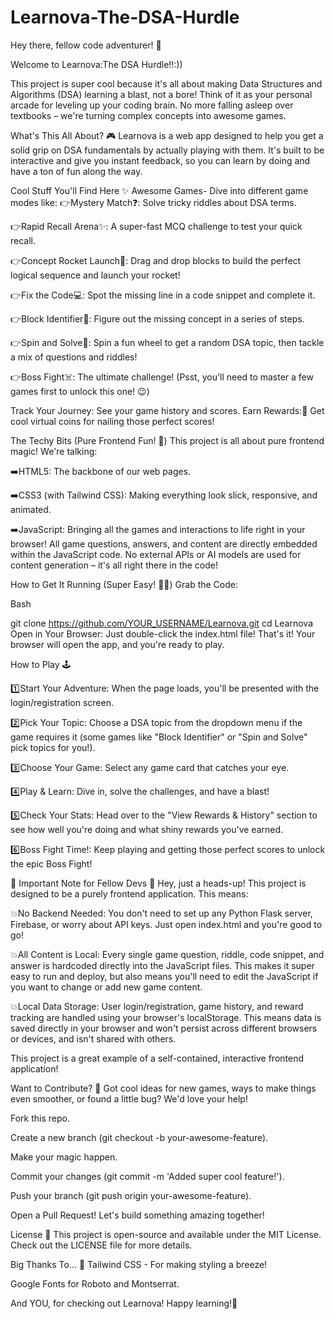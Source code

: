 # Learnova-The-DSA-Hurdle
Hey there, fellow code adventurer! 👋

Welcome to Learnova:The DSA Hurdle!!:)) 

This project is super cool because it's all about making Data Structures and Algorithms (DSA) learning a blast, not a bore! Think of it as your personal arcade for leveling up your coding brain. No more falling asleep over textbooks – we're turning complex concepts into awesome games.

What's This All About? 🎮
Learnova is a web app designed to help you get a solid grip on DSA fundamentals by actually playing with them. It's built to be interactive and give you instant feedback, so you can learn by doing and have a ton of fun along the way.

Cool Stuff You'll Find Here ✨
Awesome Games- Dive into different game modes like:
👉Mystery Match❓: Solve tricky riddles about DSA terms.

👉Rapid Recall Arena✨: A super-fast MCQ challenge to test your quick recall.

👉Concept Rocket Launch🚀: Drag and drop blocks to build the perfect logical sequence and launch your rocket!

👉Fix the Code💻: Spot the missing line in a code snippet and complete it.

👉Block Identifier🧩: Figure out the missing concept in a series of steps.

👉Spin and Solve🎡: Spin a fun wheel to get a random DSA topic, then tackle a mix of questions and riddles!

👉Boss Fight☠️: The ultimate challenge! (Psst, you'll need to master a few games first to unlock this one! 😉)

Track Your Journey: See your game history and scores.
Earn Rewards:🏅 Get cool virtual coins for nailing those perfect scores!

The Techy Bits (Pure Frontend Fun! 🎉)
This project is all about pure frontend magic! We're talking:

➡️HTML5: The backbone of our web pages.

➡️CSS3 (with Tailwind CSS): Making everything look slick, responsive, and animated.

➡️JavaScript: Bringing all the games and interactions to life right in your browser! All game questions, answers, and content are directly embedded within the JavaScript code. No external APIs or AI models are used for content generation – it's all right there in the code!

How to Get It Running (Super Easy! 🏃‍♀️)
Grab the Code:

Bash

git clone https://github.com/YOUR_USERNAME/Learnova.git
cd Learnova
Open in Your Browser:
Just double-click the index.html file! That's it! Your browser will open the app, and you're ready to play.

How to Play 🕹️

1️⃣Start Your Adventure: When the page loads, you'll be presented with the login/registration screen.

2️⃣Pick Your Topic: Choose a DSA topic from the dropdown menu if the game requires it (some games like "Block Identifier" or "Spin and Solve" pick topics for you!).

3️⃣Choose Your Game: Select any game card that catches your eye.

4️⃣Play & Learn: Dive in, solve the challenges, and have a blast!

5️⃣Check Your Stats: Head over to the "View Rewards & History" section to see how well you're doing and what shiny rewards you've earned.

6️⃣Boss Fight Time!: Keep playing and getting those perfect scores to unlock the epic Boss Fight!

🚨 Important Note for Fellow Devs 🚨
Hey, just a heads-up! This project is designed to be a purely frontend application. This means:

💥No Backend Needed: You don't need to set up any Python Flask server, Firebase, or worry about API keys. Just open index.html and you're good to go!

💥All Content is Local: Every single game question, riddle, code snippet, and answer is hardcoded directly into the JavaScript files. This makes it super easy to run and deploy, but also means you'll need to edit the JavaScript if you want to change or add new game content.

💥Local Data Storage: User login/registration, game history, and reward tracking are handled using your browser's localStorage. This means data is saved directly in your browser and won't persist across different browsers or devices, and isn't shared with others.

This project is a great example of a self-contained, interactive frontend application!

Want to Contribute? 🤝
Got cool ideas for new games, ways to make things even smoother, or found a little bug? We'd love your help!

Fork this repo.

Create a new branch (git checkout -b your-awesome-feature).

Make your magic happen.

Commit your changes (git commit -m 'Added super cool feature!').

Push your branch (git push origin your-awesome-feature).

Open a Pull Request! Let's build something amazing together!

License 📄
This project is open-source and available under the MIT License. Check out the LICENSE file for more details.

Big Thanks To... 🙏
Tailwind CSS - For making styling a breeze!

Google Fonts for Roboto and Montserrat.

And YOU, for checking out Learnova! Happy learning!💟
